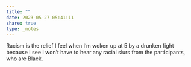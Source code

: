 ```yaml
---
title: ""
date: 2023-05-27 05:41:11
share: true
type: _notes
---
```

Racism is the relief I feel when I’m woken up at 5 by a drunken fight because I see I won’t have to hear any racial slurs from the participants, who are Black. 
